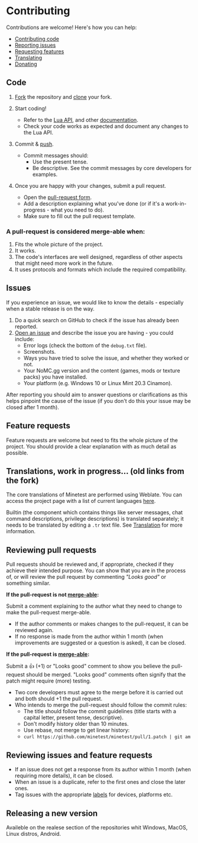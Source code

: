 # Contributing

Contributions are welcome! Here's how you can help:

- [Contributing code](#code)
- [Reporting issues](#issues)
- [Requesting features](#feature-requests)
- [Translating](#translations)
- [Donating](#donations)

## Code

1. [Fork](https://help.github.com/articles/fork-a-repo/) the repository and
   [clone](https://help.github.com/articles/cloning-a-repository/) your fork.

2. Start coding!
    - Refer to the
      [Lua API](https://github.com/rammex666/nomc.gg/blob/master/doc/lua_api.md), and other
      [documentation](https://github.com/rammex666/nomc.gg/tree/master/doc).
    - Check your code works as expected and document any changes to the Lua API.

3. Commit & [push](https://help.github.com/articles/pushing-to-a-remote/).
    - Commit messages should:
        - Use the present tense.
        - Be descriptive. See the commit messages by core developers for examples.

4. Once you are happy with your changes, submit a pull request.
     - Open the [pull-request form](https://github.com/rammex666/nomc.gg/pull/new/master).
     - Add a description explaining what you've done (or if it's a
       work-in-progress - what you need to do).
     - Make sure to fill out the pull request template.

### A pull-request is considered merge-able when:

1. Fits the whole picture of the project.
2. It works.
3. The code's interfaces are well designed, regardless of other aspects that
   might need more work in the future.
4. It uses protocols and formats which include the required compatibility.

## Issues

If you experience an issue, we would like to know the details - especially when
a stable release is on the way.

1. Do a quick search on GitHub to check if the issue has already been reported.
2. [Open an issue](https://github.com/rammex666/nomc.gg/issues/new) and describe
   the issue you are having - you could include:
     - Error logs (check the bottom of the `debug.txt` file).
     - Screenshots.
     - Ways you have tried to solve the issue, and whether they worked or not.
     - Your NoMC.gg version and the content (games, mods or texture packs) you have installed.
     - Your platform (e.g. Windows 10 or Linux Mint 20.3 Cinamon).

After reporting you should aim to answer questions or clarifications as this
helps pinpoint the cause of the issue (if you don't do this your issue may be
closed after 1 month).

## Feature requests

Feature requests are welcome but need to fits the whole picture of
the project. You should provide a clear explanation with as much detail as
possible.

## Translations, work in progress... (old links from the fork)

The core translations of Minetest are performed using Weblate. You can access
the project page with a list of current languages
[here](https://hosted.weblate.org/projects/minetest/minetest/).

Builtin (the component which contains things like server messages, chat command
descriptions, privilege descriptions) is translated separately; it needs to be
translated by editing a `.tr` text file. See
[Translation](https://dev.minetest.net/Translation) for more information.

## Reviewing pull requests

Pull requests should be reviewed and, if appropriate, checked if they achieve
their intended purpose. You can show that you are in the process of, or will
review the pull request by commenting *"Looks good"* or something similar.

**If the pull-request is not [merge-able](#a-pull-request-is-considered-merge-able-when):**

Submit a comment explaining to the author what they need to change to make the
pull-request merge-able.

- If the author comments or makes changes to the pull-request, it can be
  reviewed again.
- If no response is made from the author within 1 month (when improvements are
  suggested or a question is asked), it can be closed.

**If the pull-request is [merge-able](#a-pull-request-is-considered-merge-able-when):**

Submit a :+1: (+1) or "Looks good" comment to show you believe the pull-request should be merged. "Looks good" comments often signify that the patch might require (more) testing.

- Two core developers must agree to the merge before it is carried out and both should +1 the pull request.
- Who intends to merge the pull-request should follow the commit rules:
    - The title should follow the commit guidelines (title starts with a capital letter, present tense, descriptive).
    - Don't modify history older than 10 minutes.
    - Use rebase, not merge to get linear history:
    - `curl https://github.com/minetest/minetest/pull/1.patch | git am`

## Reviewing issues and feature requests

- If an issue does not get a response from its author within 1 month (when requiring more details), it can be closed.
- When an issue is a duplicate, refer to the first ones and close the later ones.
- Tag issues with the appropriate [labels](https://github.com/rammex666/nomc.gg/labels) for devices, platforms etc.

## Releasing a new version

Availeble on the realese section of the repositories whit Windows, MacOS, Linux distros, Android.
